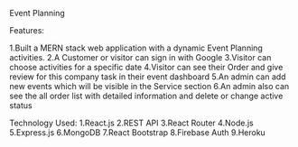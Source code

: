 Event Planning 


Features:

1.Built a MERN stack web application with a dynamic Event Planning activities.
2.A Customer or visitor can sign in with Google
3.Visitor can choose activities for a specific date
4.Visitor can see their Order and give review for this company task in their event dashboard
5.An admin can add new events  which will be visible in the Service section
6.An admin also can see the all order list with detailed information and delete or change active status


Technology Used:
1.React.js
2.REST API
3.React Router
4.Node.js
5.Express.js
6.MongoDB
7.React Bootstrap
8.Firebase Auth
9.Heroku